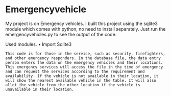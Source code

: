 # Emergencyvehicle

My project is on Emergency vehicles. I built this project using the sqlite3 module which comes with python, no need to install separately. Just run the emergencyvehicles.py to see the output of the code. 

Used modules.
•	Import Sqlite3

	This code is for those in the service, such as security, firefighters, and other emergency responders. In the database file, the data entry person enters the data on the emergency vehicles and their locations. This emergency services will access the file in the time of emergency and can request the services according to the requirement and availability. If the vehicle is not available in their location, it will show the nearest available vehicle in the table. It will also allot the vehicle from the other location if the vehicle is unavailable in their location.
